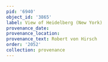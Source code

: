 ```yaml
---
pid: '6940'
object_id: '3865'
label: View of Heidelberg (New York)
provenance_date:
provenance_location:
provenance_text: Robert von Hirsch
order: '2052'
collection: provenance
---
```


